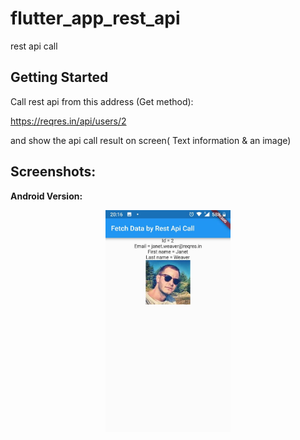 # flutter_app_rest_api

rest api call

## Getting Started

Call rest api from this address (Get method):

https://reqres.in/api/users/2

and show the api call result on screen(
Text information & an image)

## Screenshots:

<b> Android Version: </b>
<div align="center">
     <img src="screenshot/rest_api_app.jpeg" width="200px"</img> 
</div>

